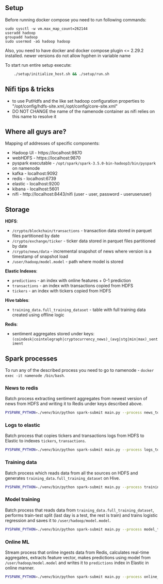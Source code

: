 ## Setup
Before running docker compose you need to run following commands:
```
sudo sysctl -w vm.max_map_count=262144
useradd hadoop
groupadd hadoop
sudo usermod -aG hadoop hadoop
```

Also, you need to have docker and docker compose plugin <= 2.29.2 installed.
newer versions do not allow hyphen in variable name

To start run entire setup execute:
``` bash
    ./setup/initialize_host.sh && ./setup/run.sh
```

## Nifi tips & tricks
* to use PutHdfs and the like set hadoop configuration properties to "/opt/config/hdfs-site.xml,/opt/config/core-site.xml"
* DO NOT CHANGE the name of the namenode container as nifi relies on this name to resolve it


## Where all guys are?
Mapping of addresses of specific components:
* Hadoop UI - https://localhost:9870
* webHDFS - https://localhost:9870
* pyspark executable - `/opt/spark/spark-3.5.0-bin-hadoop3/bin/pyspark` on namenode
* kafka - localhost:9092
* redis - localhost:6739
* elastic - localhost:9200
* kibana - localhost:5601
* nifi - http://localhost:8443/nifi (user - user, password - useruseruser)

## Storage
**HDFS**:
* `/crypto/blockchain/transactions` - transaction data stored in parquet files partitioned by date
* `/crypto/exchange/ticker` - ticker data stored in parquet files partitioned by date
* `/crypto/news/data` - incremental snapshot of news where version is a timestamp of snapshot load
* `/user/hadoop/model.model` - path where model is stored

**Elastic Indexes**:
* `predictions` - an index with online features + 0-1 prediction
* `transactions` - an index with transactions copied from HDFS
* `tickers` - an index with tickers copied from HDFS

**Hive tables**:
* `training_data.full_training_dataset` - table with full training data created using offline logic

**Redis**:
* sentiment aggregates stored under keys: `(coindesk|cointelegraph|cryptocurrency_news)_(avg|stg|min|max)_sentiment`

## Spark processes
To run any of the described process you need to go to namenode - `docker exec -it namenode /bin/bash`.
### News to redis
Batch process extracting sentiment aggregates from newest version of news from HDFS and writing it to Redis under keys described above.
```bash
PYSPARK_PYTHON=./venv/bin/python spark-submit main.py --process news_to_redis
```
### Logs to elastic
Batch process that copies tickers and transactions logs from HDFS to Elastic to indexes `tickers`, `transactions`.
```bash
PYSPARK_PYTHON=./venv/bin/python spark-submit main.py --process logs_to_elastic
```
### Training data
Batch process which reads data from all the sources on HDFS and generates `training_data.full_training_dataset` on Hive.
```bash
PYSPARK_PYTHON=./venv/bin/python spark-submit main.py --process training_data
```
### Model training
Batch process that reads data from `training_data.full_training_dataset`, performs train-test split (last day is a test, the rest is train) and trains logistic regression and saves it to `/user/hadoop/model.model`.
```bash
PYSPARK_PYTHON=./venv/bin/python spark-submit main.py --process model_training
```
### Online ML
Stream process that online ingests data from Redis, calculates real-time aggregates, extracts feature vector, makes predictions using model from `/user/hadoop/model.model` and writes it to `predictions` index in Elastic in online manner.
```bash
PYSPARK_PYTHON=./venv/bin/python spark-submit main.py --process online_ml
```
